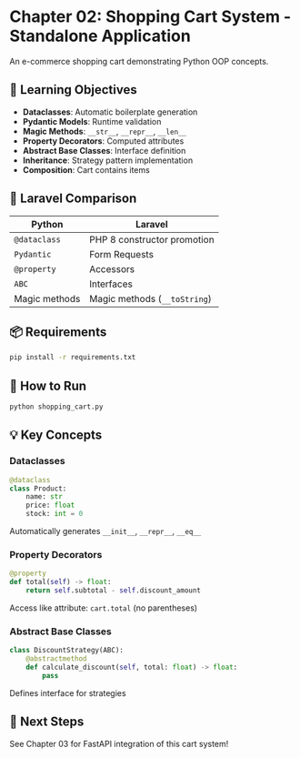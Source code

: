 # Chapter 02: Shopping Cart System - Standalone Application

An e-commerce shopping cart demonstrating Python OOP concepts.

## 🎯 Learning Objectives

- **Dataclasses**: Automatic boilerplate generation
- **Pydantic Models**: Runtime validation
- **Magic Methods**: `__str__`, `__repr__`, `__len__`
- **Property Decorators**: Computed attributes
- **Abstract Base Classes**: Interface definition
- **Inheritance**: Strategy pattern implementation
- **Composition**: Cart contains items

## 🔄 Laravel Comparison

| Python        | Laravel                      |
| ------------- | ---------------------------- |
| `@dataclass`  | PHP 8 constructor promotion  |
| `Pydantic`    | Form Requests                |
| `@property`   | Accessors                    |
| `ABC`         | Interfaces                   |
| Magic methods | Magic methods (`__toString`) |

## 📦 Requirements

```bash
pip install -r requirements.txt
```

## 🚀 How to Run

```bash
python shopping_cart.py
```

## 💡 Key Concepts

### Dataclasses

```python
@dataclass
class Product:
    name: str
    price: float
    stock: int = 0
```

Automatically generates `__init__`, `__repr__`, `__eq__`

### Property Decorators

```python
@property
def total(self) -> float:
    return self.subtotal - self.discount_amount
```

Access like attribute: `cart.total` (no parentheses)

### Abstract Base Classes

```python
class DiscountStrategy(ABC):
    @abstractmethod
    def calculate_discount(self, total: float) -> float:
        pass
```

Defines interface for strategies

## 🔗 Next Steps

See Chapter 03 for FastAPI integration of this cart system!
